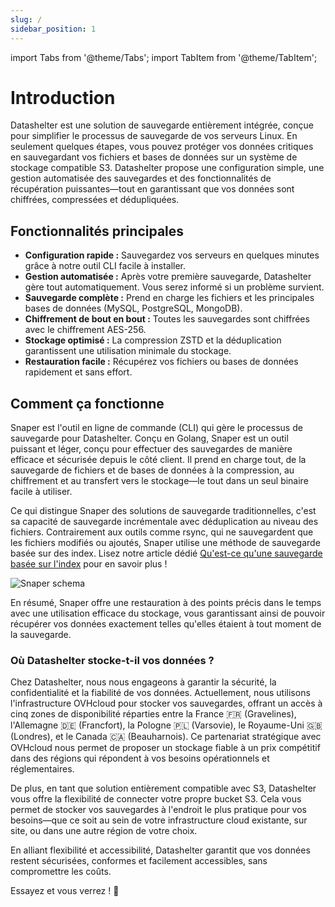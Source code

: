 ```yaml
---
slug: /
sidebar_position: 1
---
```


import Tabs from '@theme/Tabs';
import TabItem from '@theme/TabItem';

# Introduction

Datashelter est une solution de sauvegarde entièrement intégrée, conçue pour simplifier le processus de sauvegarde de vos serveurs Linux. En seulement quelques étapes, vous pouvez protéger vos données critiques en sauvegardant vos fichiers et bases de données sur un système de stockage compatible S3.
Datashelter propose une configuration simple, une gestion automatisée des sauvegardes et des fonctionnalités de récupération puissantes—tout en garantissant que vos données sont chiffrées, compressées et dédupliquées.

## Fonctionnalités principales

- **Configuration rapide :** Sauvegardez vos serveurs en quelques minutes grâce à notre outil CLI facile à installer.
- **Gestion automatisée :** Après votre première sauvegarde, Datashelter gère tout automatiquement. Vous serez informé si un problème survient.
- **Sauvegarde complète :** Prend en charge les fichiers et les principales bases de données (MySQL, PostgreSQL, MongoDB).
- **Chiffrement de bout en bout :** Toutes les sauvegardes sont chiffrées avec le chiffrement AES-256.
- **Stockage optimisé :** La compression ZSTD et la déduplication garantissent une utilisation minimale du stockage.
- **Restauration facile :** Récupérez vos fichiers ou bases de données rapidement et sans effort.

## Comment ça fonctionne

Snaper est l'outil en ligne de commande (CLI) qui gère le processus de sauvegarde pour Datashelter. Conçu en Golang, Snaper est un outil puissant et léger, conçu pour effectuer des sauvegardes de manière efficace et sécurisée depuis le côté client. Il prend en charge tout, de la sauvegarde de fichiers et de bases de données à la compression, au chiffrement et au transfert vers le stockage—le tout dans un seul binaire facile à utiliser.

Ce qui distingue Snaper des solutions de sauvegarde traditionnelles, c'est sa capacité de sauvegarde incrémentale avec déduplication au niveau des fichiers. Contrairement aux outils comme rsync, qui ne sauvegardent que les fichiers modifiés ou ajoutés, Snaper utilise une méthode de sauvegarde basée sur des index. Lisez notre article dédié [Qu'est-ce qu'une sauvegarde basée sur l'index](https://datashelter.tech/fr/blog/sauvegarde-index-based/) pour en savoir plus !

![Snaper schema](assets/snaper_schema.png)

En résumé, Snaper offre une restauration à des points précis dans le temps avec une utilisation efficace du stockage, vous garantissant ainsi de pouvoir récupérer vos données exactement telles qu'elles étaient à tout moment de la sauvegarde.

### Où Datashelter stocke-t-il vos données ?

Chez Datashelter, nous nous engageons à garantir la sécurité, la confidentialité et la fiabilité de vos données. Actuellement, nous utilisons l'infrastructure OVHcloud pour stocker vos sauvegardes, offrant un accès à cinq zones de disponibilité réparties entre la France 🇫🇷 (Gravelines), l'Allemagne 🇩🇪 (Francfort), la Pologne 🇵🇱 (Varsovie), le Royaume-Uni 🇬🇧 (Londres), et le Canada 🇨🇦 (Beauharnois). Ce partenariat stratégique avec OVHcloud nous permet de proposer un stockage fiable à un prix compétitif dans des régions qui répondent à vos besoins opérationnels et réglementaires.

De plus, en tant que solution entièrement compatible avec S3, Datashelter vous offre la flexibilité de connecter votre propre bucket S3. Cela vous permet de stocker vos sauvegardes à l'endroit le plus pratique pour vos besoins—que ce soit au sein de votre infrastructure cloud existante, sur site, ou dans une autre région de votre choix.

En alliant flexibilité et accessibilité, Datashelter garantit que vos données restent sécurisées, conformes et facilement accessibles, sans compromettre les coûts.

Essayez et vous verrez ! 🚀
